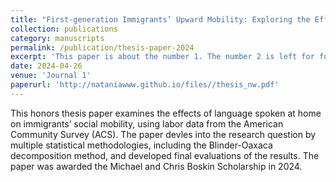 ```yaml
---
title: "First-generation Immigrants’ Upward Mobility: Exploring the Effects of Language Spoken At Home using Blinder-Oaxaca Decomposition Method"
collection: publications
category: manuscripts
permalink: /publication/thesis-paper-2024
excerpt: 'This paper is about the number 1. The number 2 is left for future work.'
date: 2024-04-26
venue: 'Journal 1'
paperurl: 'http://nataniawww.github.io/files//thesis_nw.pdf'
---
```


This honors thesis paper examines the effects of language spoken at home on immigrants’ social mobility, using labor data from the American Community Survey (ACS). The paper devles into the research question by multiple statistical methodologies, including the Blinder-Oaxaca decomposition method, and developed final evaluations of the results. The paper was awarded the Michael and Chris Boskin Scholarship in 2024. 
